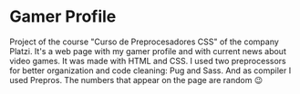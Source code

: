 # Gamer Profile
Project of the course "Curso de Preprocesadores CSS" of the company Platzi. It's a web page with my gamer profile and with current news about video games. It was made with HTML and CSS. I used two preprocessors for better organization and code cleaning: Pug and Sass. And as compiler I used Prepros. The numbers that appear on the page are random :wink:
